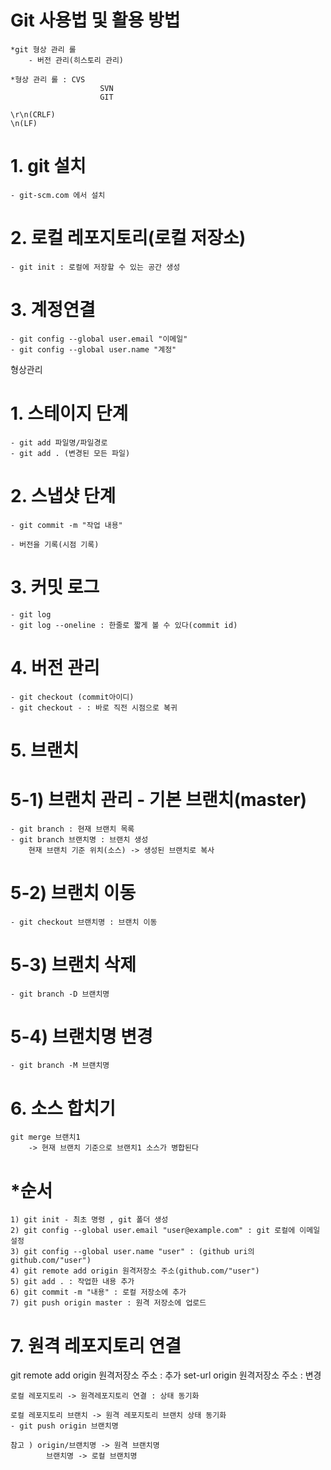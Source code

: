 # Git 사용법 및 활용 방법

	*git 형상 관리 롤
		- 버전 관리(히스토리 관리)
	
	*형상 관리 롤 : CVS
						SVN
						GIT
						
	\r\n(CRLF)
	\n(LF)
	
# 1. git 설치
	- git-scm.com 에서 설치

# 2. 로컬 레포지토리(로컬 저장소)
	- git init : 로컬에 저장할 수 있는 공간 생성

# 3. 계정연결
	- git config --global user.email "이메일"
	- git config --global user.name "계정"
	

형상관리
# 1. 스테이지 단계
	- git add 파일명/파일경로
	- git add . (변경된 모든 파일)
	
# 2. 스냅샷 단계
	- git commit -m "작업 내용"
	
	- 버전을 기록(시점 기록)
	
# 3. 커밋 로그
	- git log
	- git log --oneline : 한줄로 짧게 볼 수 있다(commit id)
	
# 4. 버전 관리
	- git checkout (commit아이디)
	- git checkout - : 바로 직전 시점으로 복귀
	
# 5. 브랜치

#	5-1) 브랜치 관리 - 기본 브랜치(master)
	- git branch : 현재 브랜치 목록
	- git branch 브랜치명 : 브랜치 생성
		현재 브랜치 기준 위치(소스) -> 생성된 브랜치로 복사
	
#	5-2) 브랜치 이동
	- git checkout 브랜치명 : 브랜치 이동
	
#	5-3) 브랜치 삭제
	- git branch -D 브랜치명
	
#	5-4) 브랜치명 변경
	- git branch -M 브랜치명
	

# 6. 소스 합치기
	git merge 브랜치1
		-> 현재 브랜치 기준으로 브랜치1 소스가 병합된다

# *순서
	1) git init - 최초 명령 , git 폴더 생성
	2) git config --global user.email "user@example.com" : git 로컬에 이메일 설정
	3) git config --global user.name "user" : (github uri의 github.com/"user")
    4) git remote add origin 원격저장소 주소(github.com/"user")
    5) git add . : 작업한 내용 추가
    6) git commit -m "내용" : 로컬 저장소에 추가
    7) git push origin master : 원격 저장소에 업로드
	
# 7. 원격 레포지토리 연결
git remote add origin 원격저장소 주소 : 추가
           set-url origin 원격저장소 주소 : 변경
    
    로컬 레포지토리 -> 원격레포지토리 연결 : 상태 동기화

    로컬 레포지토리 브랜치 -> 원격 레포지토리 브랜치 상태 동기화
    - git push origin 브랜치명

    참고 ) origin/브랜치명 -> 원격 브랜치명
            브랜치명 -> 로컬 브랜치명